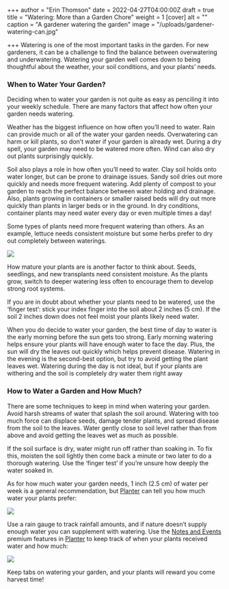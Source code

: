 +++
author = "Erin Thomson"
date = 2022-04-27T04:00:00Z
draft = true
title = "Watering: More than a Garden Chore"
weight = 1
[cover]
alt = ""
caption = "A gardener watering the garden"
image = "/uploads/gardener-watering-can.jpg"

+++
Watering is one of the most important tasks in the garden. For new gardeners, it can be a challenge to find the balance between overwatering and underwatering. Watering your garden well comes down to being thoughtful about the weather, your soil conditions, and your plants’ needs.

### When to Water Your Garden?

Deciding when to water your garden is not quite as easy as penciling it into your weekly schedule. There are many factors that affect how often your garden needs watering.

Weather has the biggest influence on how often you’ll need to water. Rain can provide much or all of the water your garden needs. Overwatering can harm or kill plants, so don’t water if your garden is already wet. During a dry spell, your garden may need to be watered more often. Wind can also dry out plants surprisingly quickly.

Soil also plays a role in how often you’ll need to water. Clay soil holds onto water longer, but can be prone to drainage issues. Sandy soil dries out more quickly and needs more frequent watering. Add plenty of compost to your garden to reach the perfect balance between water holding and drainage. Also, plants growing in containers or smaller raised beds will dry out more quickly than plants in larger beds or in the ground. In dry conditions, container plants may need water every day or even multiple times a day!

Some types of plants need more frequent watering than others. As an example, lettuce needs consistent moisture but some herbs prefer to dry out completely between waterings.

![](/uploads/wateing-seedlings.jpg)

How mature your plants are is another factor to think about. Seeds, seedlings, and new transplants need consistent moisture. As the plants grow, switch to deeper watering less often to encourage them to develop strong root systems.

If you are in doubt about whether your plants need to be watered, use the ‘finger test’: stick your index finger into the soil about 2 inches (5 cm). If the soil 2 inches down does not feel moist your plants likely need water.

When you do decide to water your garden, the best time of day to water is the early morning before the sun gets too strong. Early morning watering helps ensure your plants will have enough water to face the day. Plus, the sun will dry the leaves out quickly which helps prevent disease. Watering in the evening is the second-best option, but try to avoid getting the plant leaves wet. Watering during the day is not ideal, but if your plants are withering and the soil is completely dry water them right away

### How to Water a Garden and How Much?

There are some techniques to keep in mind when watering your garden. Avoid harsh streams of water that splash the soil around. Watering with too much force can displace seeds, damage tender plants, and spread disease from the soil to the leaves. Water gently close to soil level rather than from above and avoid getting the leaves wet as much as possible.

If the soil surface is dry, water might run off rather than soaking in. To fix this, moisten the soil lightly then come back a minute or two later to do a thorough watering. Use the ‘finger test’ if you’re unsure how deeply the water soaked in.

As for how much water your garden needs, 1 inch (2.5 cm) of water per week is a general recommendation, but [Planter](https://planter.garden/) can tell you how much water your plants prefer:

![](/uploads/lettuce-water-screenshot.jpg)

Use a rain gauge to track rainfall amounts, and if nature doesn’t supply enough water you can supplement with watering. Use the [Notes and Events](https://info.planter.garden/premium) premium features in [Planter](https://planter.garden/) to keep track of when your plants received water and how much:

![](/uploads/lettuce-water-note.jpg)

Keep tabs on watering your garden, and your plants will reward you come harvest time!